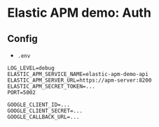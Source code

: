 # Elastic APM demo: Auth

## Config

- `.env`

```
LOG_LEVEL=debug
ELASTIC_APM_SERVICE_NAME=elastic-apm-demo-api
ELASTIC_APM_SERVER_URL=https://apm-server:8200
ELASTIC_APM_SECRET_TOKEN=...
PORT=5002

GOOGLE_CLIENT_ID=...
GOOGLE_CLIENT_SECRET=...
GOOGLE_CALLBACK_URL=...
```

